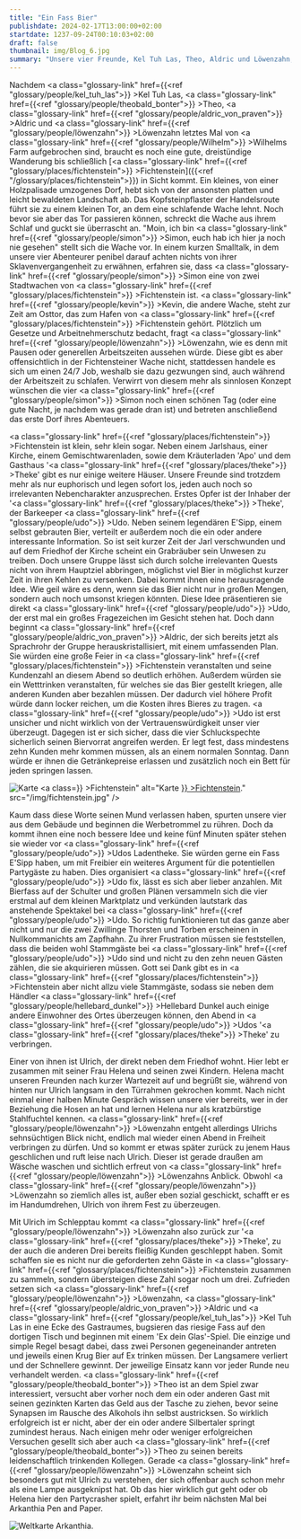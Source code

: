 ```yaml
---
title: "Ein Fass Bier"
publishdate: 2024-02-17T13:00:00+02:00
startdate: 1237-09-24T00:10:03+02:00
draft: false
thumbnail: img/Blog_6.jpg
summary: "Unsere vier Freunde, Kel Tuh Las, Theo, Aldric und Löwenzahn, erreichen in dieser Session das kleine Dorf Fichtenstein. Anstatt sich nach einer möglichen Hauptquest umzusehen, planen sie lieber eine Party mit ihrem neuen besten Freund, dem Barkeeper Udo. Bei der Organisation lernen sie unter anderem auch den Dorfbewohner Ulrich etwas besser kennen. Was es mit diesem und seiner Frau Helena auf sich hat, erfahrt ihr hier:"
---
```


Nachdem <a class="glossary-link" href={{<ref "glossary/people/kel_tuh_las">}} >Kel Tuh Las</a>, <a class="glossary-link" href={{<ref "glossary/people/theobald_bonter">}} >Theo</a>, <a class="glossary-link" href={{<ref "glossary/people/aldric_von_praven">}} >Aldric</a> und <a class="glossary-link" href={{<ref "glossary/people/löwenzahn">}} >Löwenzahn</a> letztes Mal von <a class="glossary-link" href={{<ref "glossary/people/Wilhelm">}} >Wilhelms</a> Farm aufgebrochen sind, braucht es noch eine gute, dreistündige Wanderung bis schließlich [<a class="glossary-link" href={{<ref "glossary/places/fichtenstein">}} >Fichtenstein</a>]({{<ref "/glossary/places/fichtenstein">}}) in Sicht kommt. Ein kleines, von einer Holzpalisade umzogenes Dorf, hebt sich von der ansonsten platten und leicht bewaldeten Landschaft ab. Das Kopfsteinpflaster der Handelsroute führt sie zu einem kleinen Tor, an dem eine schlafende Wache lehnt. Noch bevor sie aber das Tor passieren können, schreckt die Wache aus ihrem Schlaf und guckt sie überrascht an. "Moin, ich bin <a class="glossary-link" href={{<ref "glossary/people/simon">}} >Simon</a>, euch hab ich hier ja noch nie gesehen" stellt sich die Wache vor. In einem kurzen Smalltalk, in dem unsere vier Abenteurer penibel darauf achten nichts von ihrer Sklavenvergangenheit zu erwähnen, erfahren sie, dass <a class="glossary-link" href={{<ref "glossary/people/simon">}} >Simon</a> eine von zwei Stadtwachen von <a class="glossary-link" href={{<ref "glossary/places/fichtenstein">}} >Fichtenstein</a> ist. <a class="glossary-link" href={{<ref "glossary/people/kevin">}} >Kevin</a>, die andere Wache, steht zur Zeit am Osttor, das zum Hafen von <a class="glossary-link" href={{<ref "glossary/places/fichtenstein">}} >Fichtenstein</a> gehört. Plötzlich um Gesetze und Arbeitnehmerschutz bedacht, fragt <a class="glossary-link" href={{<ref "glossary/people/löwenzahn">}} >Löwenzahn</a>, wie es denn mit Pausen oder generellen Arbeitszeiten aussehen würde. Diese gibt es aber offensichtlich in der Fichtensteiner Wache nicht, stattdessen handele es sich um einen 24/7 Job, weshalb sie dazu gezwungen sind, auch während der Arbeitszeit zu schlafen. Verwirrt von diesem mehr als sinnlosen Konzept wünschen die vier <a class="glossary-link" href={{<ref "glossary/people/simon">}} >Simon</a> noch einen schönen Tag (oder eine gute Nacht, je nachdem was gerade dran ist) und betreten anschließend das erste Dorf ihres Abenteuers.

<a class="glossary-link" href={{<ref "glossary/places/fichtenstein">}} >Fichtenstein</a> ist klein, sehr klein sogar. Neben einem Jarlshaus, einer Kirche, einem Gemischtwarenladen, sowie dem Kräuterladen 'Apo' und dem Gasthaus '<a class="glossary-link" href={{<ref "glossary/places/theke">}} >Theke</a>' gibt es nur einige weitere Häuser. Unsere Freunde sind trotzdem mehr als nur euphorisch und legen sofort los, jeden auch noch so irrelevanten Nebencharakter anzusprechen.
Erstes Opfer ist der Inhaber der '<a class="glossary-link" href={{<ref "glossary/places/theke">}} >Theke</a>', der Barkeeper <a class="glossary-link" href={{<ref "glossary/people/udo">}} >Udo</a>. Neben seinem legendären E'Sipp, einem selbst gebrauten Bier, verteilt er außerdem noch die ein oder andere interessante Information. So ist seit kurzer Zeit der Jarl verschwunden und auf dem Friedhof der Kirche scheint ein Grabräuber sein Unwesen zu treiben. Doch unsere Gruppe lässt sich durch solche irrelevanten Quests nicht von ihrem Hauptziel abbringen, möglichst viel Bier in möglichst kurzer Zeit in ihren Kehlen zu versenken. Dabei kommt ihnen eine herausragende Idee. Wie geil wäre es denn, wenn sie das Bier nicht nur in großen Mengen, sondern auch noch umsonst kriegen könnten. Diese Idee präsentieren sie direkt <a class="glossary-link" href={{<ref "glossary/people/udo">}} >Udo</a>, der erst mal ein großes Fragezeichen im Gesicht stehen hat. Doch dann beginnt <a class="glossary-link" href={{<ref "glossary/people/aldric_von_praven">}} >Aldric</a>, der sich bereits jetzt als Sprachrohr der Gruppe herauskristallisiert, mit einem umfassenden Plan. Sie würden eine große Feier in <a class="glossary-link" href={{<ref "glossary/places/fichtenstein">}} >Fichtenstein</a> veranstalten und seine Kundenzahl an diesem Abend so deutlich erhöhen. Außerdem würden sie ein Wetttrinken veranstalten, für welches sie das Bier gestellt kriegen, alle anderen Kunden aber bezahlen müssen. Der dadurch viel höhere Profit würde dann locker reichen, um die Kosten ihres Bieres zu tragen. <a class="glossary-link" href={{<ref "glossary/people/udo">}} >Udo</a> ist erst unsicher und nicht wirklich von der Vertrauenswürdigkeit unser vier überzeugt. Dagegen ist er sich sicher, dass die vier Schluckspechte sicherlich seinen Biervorrat angreifen werden. Er legt fest, dass mindestens zehn Kunden mehr kommen müssen, als an einem normalen Sonntag. Dann würde er ihnen die Getränkepreise erlassen und zusätzlich noch ein Bett für jeden springen lassen.

<div class="img-max center">
  <img class="img-fluid rounded" title="Karte <a class="glossary-link" href={{<ref "glossary/places/fichtenstein">}} >Fichtenstein</a>" alt="Karte <a class="glossary-link" href={{<ref "glossary/places/fichtenstein">}} >Fichtenstein</a>." src="/img/fichtenstein.jpg" />
</div>

Kaum dass diese Worte seinen Mund verlassen haben, spurten unsere vier aus dem Gebäude und beginnen die Werbetrommel zu rühren. Doch da kommt ihnen eine noch bessere Idee und keine fünf Minuten später stehen sie wieder vor <a class="glossary-link" href={{<ref "glossary/people/udo">}} >Udos</a> Ladentheke. Sie würden gerne ein Fass E'Sipp haben, um mit Freibier ein weiteres Argument für die potentiellen Partygäste zu haben. Dies organisiert <a class="glossary-link" href={{<ref "glossary/people/udo">}} >Udo</a> fix, lässt es sich aber lieber anzahlen. Mit Bierfass auf der Schulter und großen Plänen versammeln sich die vier erstmal auf dem kleinen Marktplatz und verkünden lautstark das anstehende Spektakel bei <a class="glossary-link" href={{<ref "glossary/people/udo">}} >Udo</a>. So richtig funktionieren tut das ganze aber nicht und nur die zwei Zwillinge Thorsten und Torben erscheinen in Nullkommanichts am Zapfhahn. Zu ihrer Frustration müssen sie feststellen, dass die beiden wohl Stammgäste bei <a class="glossary-link" href={{<ref "glossary/people/udo">}} >Udo</a> sind und nicht zu den zehn neuen Gästen zählen, die sie akquirieren müssen. Gott sei Dank gibt es in <a class="glossary-link" href={{<ref "glossary/places/fichtenstein">}} >Fichtenstein</a> aber nicht allzu viele Stammgäste, sodass sie neben dem Händler <a class="glossary-link" href={{<ref "glossary/people/hellebard_dunkel">}} >Hellebard Dunkel</a> auch einige andere Einwohner des Ortes überzeugen können, den Abend in <a class="glossary-link" href={{<ref "glossary/people/udo">}} >Udos</a> '<a class="glossary-link" href={{<ref "glossary/places/theke">}} >Theke</a>' zu verbringen.

Einer von ihnen ist Ulrich, der direkt neben dem Friedhof wohnt. Hier lebt er zusammen mit seiner Frau Helena und seinen zwei Kindern. Helena macht unseren Freunden nach kurzer Wartezeit auf und begrüßt sie, während von hinten nur Ulrich langsam in den Türrahmen gekrochen kommt. Nach nicht einmal einer halben Minute Gespräch wissen unsere vier bereits, wer in der Beziehung die Hosen an hat und lernen Helena nur als kratzbürstige Stahlfuchtel kennen. <a class="glossary-link" href={{<ref "glossary/people/löwenzahn">}} >Löwenzahn</a> entgeht allerdings Ulrichs sehnsüchtigen Blick nicht, endlich mal wieder einen Abend in Freiheit verbringen zu dürfen. Und so kommt er etwas später zurück zu jenem Haus geschlichen und ruft leise nach Ulrich. Dieser ist gerade draußen am Wäsche waschen und sichtlich erfreut von <a class="glossary-link" href={{<ref "glossary/people/löwenzahn">}} >Löwenzahns</a> Anblick. Obwohl <a class="glossary-link" href={{<ref "glossary/people/löwenzahn">}} >Löwenzahn</a> so ziemlich alles ist, außer eben sozial geschickt, schafft er es im Handumdrehen, Ulrich von ihrem Fest zu überzeugen.

Mit Ulrich im Schlepptau kommt <a class="glossary-link" href={{<ref "glossary/people/löwenzahn">}} >Löwenzahn</a> also zurück zur '<a class="glossary-link" href={{<ref "glossary/places/theke">}} >Theke</a>', zu der auch die anderen Drei bereits fleißig Kunden geschleppt haben. Somit schaffen sie es nicht nur die geforderten zehn Gäste in <a class="glossary-link" href={{<ref "glossary/places/fichtenstein">}} >Fichtenstein</a> zusammen zu sammeln, sondern übersteigen diese Zahl sogar noch um drei. Zufrieden setzen sich <a class="glossary-link" href={{<ref "glossary/people/löwenzahn">}} >Löwenzahn</a>, <a class="glossary-link" href={{<ref "glossary/people/aldric_von_praven">}} >Aldric</a> und <a class="glossary-link" href={{<ref "glossary/people/kel_tuh_las">}} >Kel Tuh Las</a> in eine Ecke des Gastraumes, bugsieren das riesige Fass auf den dortigen Tisch und beginnen mit einem 'Ex dein Glas'-Spiel. Die einzige und simple Regel besagt dabei, dass zwei Personen gegeneinander antreten und jeweils einen Krug Bier auf Ex trinken müssen. Der Langsamere verliert und der Schnellere gewinnt. Der jeweilige Einsatz kann vor jeder Runde neu verhandelt werden. <a class="glossary-link" href={{<ref "glossary/people/theobald_bonter">}} >Theo</a> ist an dem Spiel zwar interessiert, versucht aber vorher noch dem ein oder anderen Gast mit seinen gezinkten Karten das Geld aus der Tasche zu ziehen, bevor seine Synapsen im Rausche des Alkohols ihn selbst austricksen. So wirklich erfolgreich ist er nicht, aber der ein oder andere Silbertaler springt zumindest heraus. Nach einigen mehr oder weniger erfolgreichen Versuchen gesellt sich aber auch <a class="glossary-link" href={{<ref "glossary/people/theobald_bonter">}} >Theo</a> zu seinen bereits leidenschaftlich trinkenden Kollegen. Gerade <a class="glossary-link" href={{<ref "glossary/people/löwenzahn">}} >Löwenzahn</a> scheint sich besonders gut mit Ulrich zu verstehen, der sich offenbar auch schon mehr als eine Lampe ausgeknipst hat. Ob das hier wirklich gut geht oder ob Helena hier den Partycrasher spielt, erfahrt ihr beim nächsten Mal bei Arkanthia Pen and Paper.

<div class="img-max center">
  <img class="img-fluid rounded" title="Weltkarte Arkanthia" alt="Weltkarte Arkanthia." src="/img/Arkanthia_Full_Map_Blog_6.jpg" />
</div>
